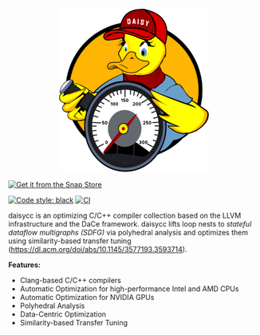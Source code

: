 <p align="center"><img src="figures/daisy.png" width="300"/></p>

[![Get it from the Snap Store](https://snapcraft.io/static/images/badges/en/snap-store-white.svg)](https://snapcraft.io/daisycc)

<a href="https://github.com/psf/black"><img alt="Code style: black" src="https://img.shields.io/badge/code%20style-black-000000.svg"></a> 
[![CI](https://github.com/daisytuner/daisycc/actions/workflows/tests.yml/badge.svg)](https://github.com/daisytuner/daisycc/actions/workflows/tests.yml)

daisycc is an optimizing C/C++ compiler collection based on the LLVM infrastructure and the DaCe framework.
daisycc lifts loop nests to *stateful dataflow multigraphs (SDFG)* via polyhedral analysis and optimizes them using similarity-based transfer tuning (https://dl.acm.org/doi/abs/10.1145/3577193.3593714).

**Features:**
- Clang-based C/C++ compilers
- Automatic Optimization for high-performance Intel and AMD CPUs
- Automatic Optimization for NVIDIA GPUs
- Polyhedral Analysis
- Data-Centric Optimization
- Similarity-based Transfer Tuning
